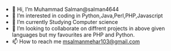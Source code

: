 - 👋 Hi, I’m Muhammad Salman@salman4644
- 👀 I’m interested in coding in Python,Java,Perl,PHP,Javascript
- 🌱 I’m currently Studying Computer science
- 💞️ I’m looking to collaborate on diffrent projects in above given languages but my favourites are PHP and Python.
- 📫 How to reach me msalmanmehar103@gmail.com

<!---
salman4644/salman4644 is a ✨ special ✨ repository because its `README.md` (this file) appears on your GitHub profile.
You can click the Preview link to take a look at your changes.
--->
